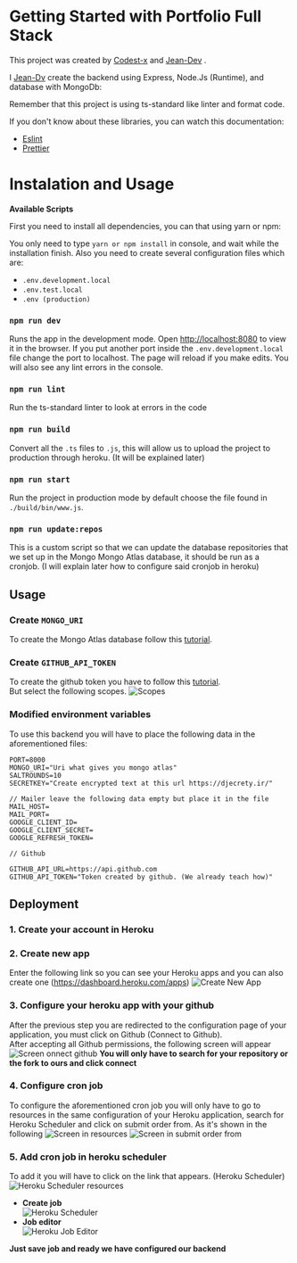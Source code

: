 # Getting Started with Portfolio Full Stack

  

This project was created by [Codest-x](https://github.com/codest-x) and [Jean-Dev](https://github.com/Jean-Dv) .

I [Jean-Dv](https://github.com/Jean-Dv) create the backend using Express, Node.Js (Runtime), and database with MongoDb:


Remember that this project is using ts-standard like linter and format code.

If you don't know about these libraries, you can watch this documentation:
- [Eslint](https://eslint.org/docs/latest/)
- [Prettier](https://prettier.io/docs/en/index.html)

# Instalation and Usage

**Available Scripts**

First you need to install all dependencies, you can that using yarn or npm:

You only need to type  `yarn or npm install` in console, and wait while the installation finish. Also you need to create several configuration files which are:

- `.env.development.local`
- `.env.test.local`
- `.env (production)`

### `npm run dev`

Runs the app in the development mode.
Open [http://localhost:8080](http://localhost:8080) to view it in the browser. If you put another port inside the `.env.development.local` file change the port to localhost.
The page will reload if you make edits.
You will also see any lint errors in the console.

### `npm run lint`

Run the ts-standard linter to look at errors in the code

### `npm run build`

Convert all the `.ts` files to `.js`, this will allow us to upload the project to production through heroku. (It will be explained later)

### `npm run start`

Run the project in production mode by default choose the file found in `./build/bin/www.js`.

### `npm run update:repos`

This is a custom script so that we can update the database repositories that we set up in the Mongo Mongo Atlas database, it should be run as a cronjob. (I will explain later how to configure said cronjob in heroku)

## Usage

### Create `MONGO_URI`

To create the Mongo Atlas database follow this [tutorial](https://docs.rackspace.com/blog/creating-and-connecting-to-a-database-in-mongodb-atlas/).

### Create `GITHUB_API_TOKEN`
To create the github token you have to follow this [tutorial](https://docs.github.com/en/enterprise-server@3.3/authentication/keeping-your-account-and-data-secure/creating-a-personal-access-token). <br>
But select the following scopes.
![Scopes](https://i.ibb.co/qRJzFB5/1661217845-screensht.png)

### Modified environment variables

To use this backend you will have to place the following data in the aforementioned files:

```
PORT=8000
MONGO_URI="Uri what gives you mongo atlas"
SALTROUNDS=10
SECRETKEY="Create encrypted text at this url https://djecrety.ir/"

// Mailer leave the following data empty but place it in the file
MAIL_HOST=
MAIL_PORT=
GOOGLE_CLIENT_ID=
GOOGLE_CLIENT_SECRET=
GOOGLE_REFRESH_TOKEN=

// Github

GITHUB_API_URL=https://api.github.com
GITHUB_API_TOKEN="Token created by github. (We already teach how)"
```
## Deployment

### 1. Create your account in Heroku
### 2. Create new app
Enter the following link so you can see your Heroku apps and you can also create one (https://dashboard.heroku.com/apps)
![Create New App](https://i.ibb.co/DK04H1z/1661218274-screensht.png)
### 3. Configure your heroku app with your github
After the previous step you are redirected to the configuration page of your application, you must click on Github (Connect to Github). <br>
After accepting all Github permissions, the following screen will appear
![Screen onnect github](https://i.ibb.co/pRtZ46C/1661218637-screensht.png)
**You will only have to search for your repository or the fork to ours and click connect**
### 4. Configure cron job
To configure the aforementioned cron job you will only have to go to resources in the same configuration of your Heroku application, search for Heroku Scheduler and click on submit order from. As it's shown in the following
![Screen in resources](https://i.ibb.co/TmTFKTb/1661218887-screensht.png)
![Screen in submit order from](https://i.ibb.co/pwrg4yg/1661218902-screensht.png)
### 5. Add cron job in heroku scheduler
To add it you will have to click on the link that appears. (Heroku Scheduler) <br>
![Heroku Scheduler resources](https://i.ibb.co/16dRG7q/1661219105-screensht.png)
- **Create job** <br>
![Heroku Scheduler](https://i.ibb.co/x7fkxkr/1661219225-screensht.png)
- **Job editor** <br>
![Heroku Job Editor](https://i.ibb.co/TrmNSjd/1661219329-screensht.png)

**Just save job and ready we have configured our backend**
